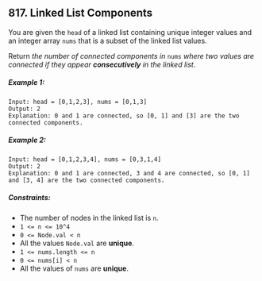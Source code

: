 ## 817. Linked List Components

You are given the ```head``` of a linked list containing unique integer values and an integer array ```nums``` that is a subset of the linked list values.

Return *the number of connected components in* ```nums``` *where two values are connected if they appear **consecutively** in the linked list*.

##### Example 1:
```
Input: head = [0,1,2,3], nums = [0,1,3]
Output: 2
Explanation: 0 and 1 are connected, so [0, 1] and [3] are the two connected components.
```
##### Example 2:
```
Input: head = [0,1,2,3,4], nums = [0,3,1,4]
Output: 2
Explanation: 0 and 1 are connected, 3 and 4 are connected, so [0, 1] and [3, 4] are the two connected components.
```

##### Constraints:

* The number of nodes in the linked list is ```n```.
* ```1 <= n <= 10^4```
* ```0 <= Node.val < n```
* All the values ```Node.val``` are **unique**.
* ```1 <= nums.length <= n```
* ```0 <= nums[i] < n```
* All the values of ```nums``` are **unique**.